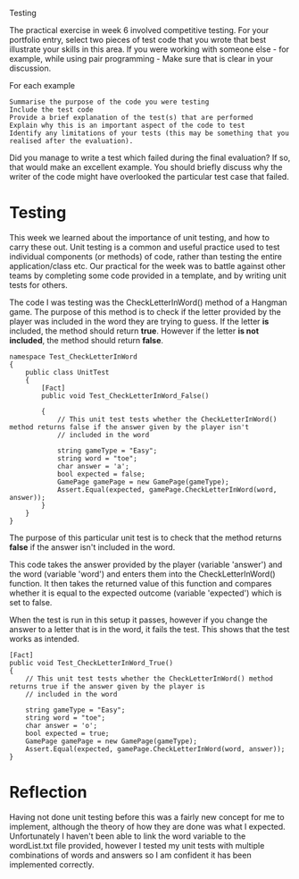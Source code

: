Testing

The practical exercise in week 6 involved competitive testing. For your portfolio entry, select two pieces of test code that you wrote that best illustrate your skills in this area. If you were working with someone else - for example, while using pair programming - Make sure that is clear in your discussion.

For each example

    Summarise the purpose of the code you were testing
    Include the test code
    Provide a brief explanation of the test(s) that are performed
    Explain why this is an important aspect of the code to test
    Identify any limitations of your tests (this may be something that you realised after the evaluation).

Did you manage to write a test which failed during the final evaluation? If so, that would make an excellent example. You should briefly discuss why the writer of the code might have overlooked the particular test case that failed.


# Testing

This week we learned about the importance of unit testing, and how to carry these out. Unit testing is a common and useful practice used to test individual components (or methods) of code, rather than testing the entire application/class etc. Our practical for the week was to battle against other teams by completing some code provided in a template, and by writing unit tests for others.

The code I was testing was the CheckLetterInWord() method of a Hangman game. The purpose of this method is to check if the letter provided by the player was included in the word they are trying to guess. If the letter __is__ included, the method should return __true__. However if the letter __is not included__, the method should return __false__.

```
namespace Test_CheckLetterInWord
{
    public class UnitTest
    {
        [Fact]
        public void Test_CheckLetterInWord_False()

        {
            // This unit test tests whether the CheckLetterInWord() method returns false if the answer given by the player isn't 
            // included in the word

            string gameType = "Easy";
            string word = "toe";
            char answer = 'a';
            bool expected = false;
            GamePage gamePage = new GamePage(gameType);
            Assert.Equal(expected, gamePage.CheckLetterInWord(word, answer));            
        }
    }
}
```
The purpose of this particular unit test is to check that the method returns __false__ if the answer isn't included in the word. 

This code takes the answer provided by the player (variable 'answer') and the word (variable 'word') and enters them into the CheckLetterInWord() function. It then takes the returned value of this function and compares whether it is equal to the expected outcome (variable 'expected') which is set to false. 

When the test is run in this setup it passes, however if you change the answer to a letter that is in the word, it fails the test. This shows that the test works as intended. 

```
[Fact]
public void Test_CheckLetterInWord_True()
{
    // This unit test tests whether the CheckLetterInWord() method returns true if the answer given by the player is 
    // included in the word

    string gameType = "Easy";
    string word = "toe";
    char answer = 'o';
    bool expected = true;
    GamePage gamePage = new GamePage(gameType);
    Assert.Equal(expected, gamePage.CheckLetterInWord(word, answer));
}
```

# Reflection
Having not done unit testing before this was a fairly new concept for me to implement, although the theory of how they are done was what I expected. Unfortunately I haven't been able to link the word variable to the wordList.txt file provided, however I tested my unit tests with multiple combinations of words and answers so I am confident it has been implemented correctly. 
